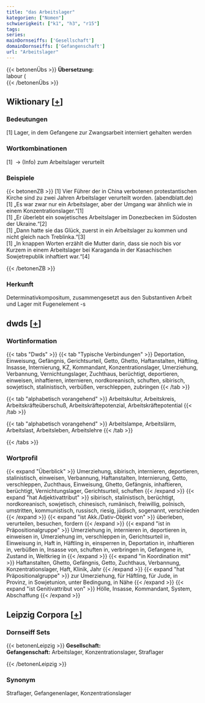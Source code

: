 ```yaml
---
title: "das Arbeitslager"
kategorien: ["Nomen"]
schwierigkeit: ["k1", "h3", "r15"]
tags:
series:
mainDornseiffs: ['Gesellschaft']
domainDornseiffs: ['Gefangenschaft']
url: "Arbeitslager"
---
```


{{< betonenÜbs >}}
**Übersetzung:**  
labour (  
{{< /betonenÜbs >}}

## Wiktionary [[+](https://de.wiktionary.org/wiki/Arbeitslager)]

### Bedeutungen
[1] Lager, in dem Gefangene zur Zwangsarbeit interniert gehalten werden  

### Wortkombinationen
[1]  -> (Info) zum Arbeitslager verurteilt  

### Beispiele
{{< betonenZB >}}
[1] Vier Führer der in China verbotenen protestantischen Kirche sind zu zwei Jahren Arbeitslager verurteilt worden. (abendblatt.de)  
[1] „Es war zwar nur ein Arbeitslager, aber der Umgang war ähnlich wie in einem Konzentrationslager.“[1]  
[1] „Er überlebt ein sowjetisches Arbeitslager im Donezbecken im Südosten der Ukraine.“[2]  
[1] „Dann hatte sie das Glück, zuerst in ein Arbeitslager zu kommen und nicht gleich nach Treblinka.“[3]  
[1] „In knappen Worten erzählt die Mutter darin, dass sie noch bis vor Kurzem in einem Arbeitslager bei Karaganda in der Kasachischen Sowjetrepublik inhaftiert war.“[4]  

{{< /betonenZB >}}
### Herkunft
Determinativkompositum, zusammengesetzt aus den Substantiven Arbeit und Lager mit Fugenelement -s  



## dwds [[+](https://www.dwds.de/wb/Arbeitslager)]

### Wortinformation
{{< tabs "Dwds" >}}
{{< tab "Typische Verbindungen" >}}
Deportation, Einweisung, Gefängnis, Gerichtsurteil, Getto, Ghetto, Haftanstalten, Häftling, Insasse, Internierung, KZ, Kommandant, Konzentrationslager, Umerziehung, Verbannung, Vernichtungslager, Zuchthaus, berüchtigt, deportieren, einweisen, inhaftieren, internieren, nordkoreanisch, schuften, sibirisch, sowjetisch, stalinistisch, verbüßen, verschleppen, zubringen
{{< /tab >}}

{{< tab "alphabetisch vorangehend" >}}
Arbeitskultur, Arbeitskreis, Arbeitskräfteüberschuß, Arbeitskräftepotenzial, Arbeitskräftepotential
{{< /tab >}}

{{< tab "alphabetisch vorangehend" >}}
Arbeitslampe, Arbeitslärm, Arbeitslast, Arbeitsleben, Arbeitslehre
{{< /tab >}}

{{< /tabs >}}

### Wortprofil
{{< expand "Überblick" >}} Umerziehung, sibirisch, internieren, deportieren, stalinistisch, einweisen, Verbannung, Haftanstalten, Internierung, Getto, verschleppen, Zuchthaus, Einweisung, Ghetto, Gefängnis, inhaftieren, berüchtigt, Vernichtungslager, Gerichtsurteil, schuften {{< /expand >}}
{{< expand "hat Adjektivattribut" >}} sibirisch, stalinistisch, berüchtigt, nordkoreanisch, sowjetisch, chinesisch, rumänisch, freiwillig, polnisch, umstritten, kommunistisch, russisch, riesig, jüdisch, sogenannt, verschieden {{< /expand >}}
{{< expand "ist Akk./Dativ-Objekt von" >}} überleben, verurteilen, besuchen, fordern {{< /expand >}}
{{< expand "ist in Präpositionalgruppe" >}} Umerziehung in, internieren in, deportieren in, einweisen in, Umerziehung im, verschleppen in, Gerichtsurteil in, Einweisung in, Haft in, Häftling in, einsperren in, Deportation in, inhaftieren in, verbüßen in, Insasse von, schuften in, verbringen in, Gefangene in, Zustand in, Weltkrieg in {{< /expand >}}
{{< expand "in Koordination mit" >}} Haftanstalten, Ghetto, Gefängnis, Getto, Zuchthaus, Verbannung, Konzentrationslager, Haft, Klinik, Jahr {{< /expand >}}
{{< expand "hat Präpositionalgruppe" >}} zur Umerziehung, für Häftling, für Jude, in Provinz, in Sowjetunion, unter Bedingung, in Nähe {{< /expand >}}
{{< expand "ist Genitivattribut von" >}} Hölle, Insasse, Kommandant, System, Abschaffung {{< /expand >}}

## Leipzig Corpora [[+](https://corpora.uni-leipzig.de/en/res?word=Arbeitslager&corpusId=deu_newscrawl-public_2018)]

### Dornseiff Sets
{{< betonenLeipzig >}}
**Gesellschaft:**  
**Gefangenschaft:** Arbeitslager, Konzentrationslager, Straflager  

{{< /betonenLeipzig >}}

### Synonym
Straflager, Gefangenenlager, Konzentrationslager

